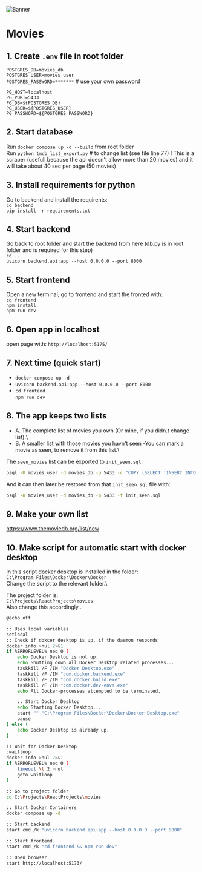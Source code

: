 ![Banner](/frontend/src/assets/🍿 _ _movies _⋆⋆⋆⋆⋆%20(5).png)
# Movies

## 1. Create `.env` file in root folder

`POSTGRES_DB=movies_db`\
`POSTGRES_USER=movies_user`\
`POSTGRES_PASSWORD=*******` # use your own password

`PG_HOST=localhost`\
`PG_PORT=5433`\
`PG_DB=${POSTGRES_DB}`\
`PG_USER=${POSTGRES_USER}`\
`PG_PASSWORD=${POSTGRES_PASSWORD}`

## 2. Start database

Run `docker compose up -d --build` from root folder\
Run `python tmdb_list_export.py` # to change list (see file line 77) ! This is a scraper (usefull because the api doesn't allow more than 20 movies)  and it will take about 40 sec per page (50 movies)

## 3. Install requirements for python

Go to backend and install the requirents:\
`cd backend` \
`pip install -r requirements.txt`

## 4. Start backend

Go back to root folder and start the backend from here (db.py is in root folder and is required for this step)\
`cd ..` \
`uvicorn backend.api:app --host 0.0.0.0 --port 8000`

## 5. Start frontend

Open a new terminal, go to frontend and start the fronted with:\
`cd frontend`\
`npm install`\
`npm run dev`

## 6. Open app in localhost

open page with:
`http://localhost:5175/`

## 7. Next time (quick start)

* `docker compose up -d`
* `uvicorn backend.api:app --host 0.0.0.0 --port 8000`
* `cd frontend`\
`npm run dev`

## 8. The app keeps two lists

* A. The complete list of movies you own (Or mine, if you didn.t change list).\
* B. A smaller list with those movies you havn't seen -You can mark a movie as seen, to remove it from this list.\

The `seen_movies` list can be exported to `init_seen.sql`:

```bash
psql -U movies_user -d movies_db -p 5433 -c "COPY (SELECT 'INSERT INTO seen_movies (movie_id) VALUES (' || movie_id || ');' FROM seen_movies) TO STDOUT" > init_seen.sql
```

And it can then later be restored from that `init_seen.sql` file with:

```bash
psql -U movies_user -d movies_db -p 5433 -f init_seen.sql
```

## 9. Make your own list

https://www.themoviedb.org/list/new

## 10. Make script for automatic start with docker desktop

In this script docker desktop is installed in the folder:\
`C:\Program Files\Docker\Docker\Docker`\
Change the script to the relevant folder.\

The project folder is:\
`C:\Projects\ReactProjects\movies`\
Also change this accordingly..

```bash
@echo off

:: Uses local variables
setlocal
:: Check if dokcer desktop is up, if the daemon responds
docker info >nul 2>&1
if %ERRORLEVEL% neq 0 (
    echo Docker Desktop is not up.
    echo Shutting down all Docker Desktop related processes...
    taskkill /F /IM "Docker Desktop.exe"
    taskkill /F /IM "com.docker.backend.exe"
    taskkill /F /IM "com.docker.build.exe"
    taskkill /F /IM "com.docker.dev-envs.exe"
    echo All Docker-processes attempted to be terminated.

    :: Start Docker Desktop
    echo Starting Docker Desktop...
    start "" "C:\Program Files\Docker\Docker\Docker Desktop.exe"
    pause
) else (
    echo Docker Desktop is already up.
)

:: Wait for Docker Desktop
:waitloop
docker info >nul 2>&1
if %ERRORLEVEL% neq 0 (
    timeout \t 2 >nul
    goto waitloop
)

:: Go to project folder
cd C:\Projects\ReactProjects\movies

:: Start Docker Containers
docker compose up -d

:: Start backend
start cmd /k "uvicorn backend.api:app --host 0.0.0.0 --port 8000"

:: Start frontend
start cmd /k "cd frontend && npm run dev" 

:: Open browser
start http://localhost:5173/

```

